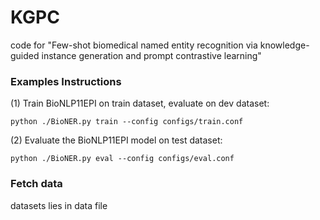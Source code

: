 

# KGPC

code for "Few-shot biomedical named entity recognition via knowledge-guided instance generation and prompt contrastive learning"
###  Examples Instructions
(1) Train BioNLP11EPI on train dataset, evaluate on dev dataset:
```
python ./BioNER.py train --config configs/train.conf
```

(2) Evaluate the BioNLP11EPI model on test dataset:
```
python ./BioNER.py eval --config configs/eval.conf
```

### Fetch data
datasets lies in data file

